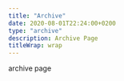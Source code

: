 ```yaml
---
title: "Archive"
date: 2020-08-01T22:24:00+0200
type: "archive"
description: Archive Page
titleWrap: wrap
---
```


archive page
